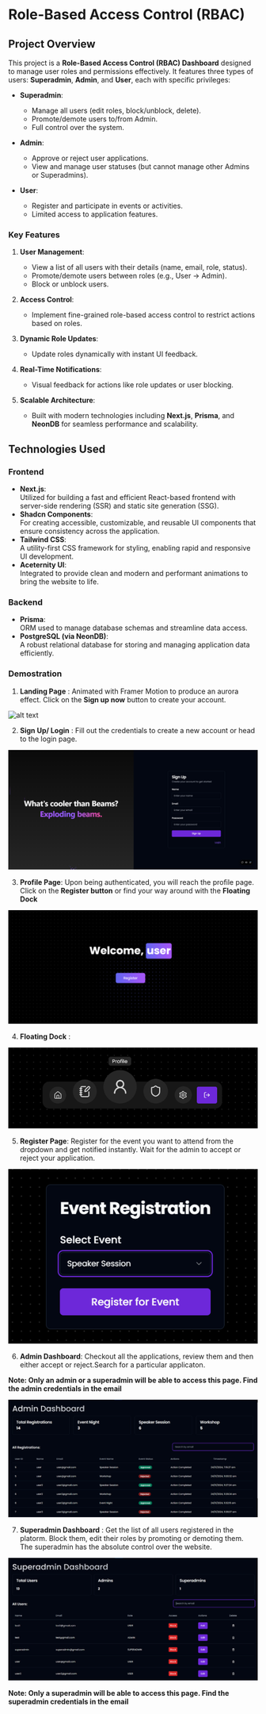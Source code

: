 # Role-Based Access Control (RBAC)

## Project Overview

This project is a **Role-Based Access Control (RBAC) Dashboard** designed to manage user roles and permissions effectively. It features three types of users: **Superadmin**, **Admin**, and **User**, each with specific privileges:

- **Superadmin**:

  - Manage all users (edit roles, block/unblock, delete).
  - Promote/demote users to/from Admin.
  - Full control over the system.

- **Admin**:

  - Approve or reject user applications.
  - View and manage user statuses (but cannot manage other Admins or Superadmins).

- **User**:
  - Register and participate in events or activities.
  - Limited access to application features.

### Key Features

1. **User Management**:

   - View a list of all users with their details (name, email, role, status).
   - Promote/demote users between roles (e.g., User → Admin).
   - Block or unblock users.

2. **Access Control**:

   - Implement fine-grained role-based access control to restrict actions based on roles.

3. **Dynamic Role Updates**:

   - Update roles dynamically with instant UI feedback.

4. **Real-Time Notifications**:

   - Visual feedback for actions like role updates or user blocking.

5. **Scalable Architecture**:
   - Built with modern technologies including **Next.js**, **Prisma**, and **NeonDB** for seamless performance and scalability.

## Technologies Used

### Frontend

- **Next.js**:  
  Utilized for building a fast and efficient React-based frontend with server-side rendering (SSR) and static site generation (SSG).
- **Shadcn Components**:  
  For creating accessible, customizable, and reusable UI components that ensure consistency across the application.
- **Tailwind CSS**:  
  A utility-first CSS framework for styling, enabling rapid and responsive UI development.
- **Aceternity UI**:  
  Integrated to provide clean and modern and performant animations to bring the website to life.

### Backend

- **Prisma**:  
  ORM used to manage database schemas and streamline data access.
- **PostgreSQL (via NeonDB)**:  
  A robust relational database for storing and managing application data efficiently.

### Demostration

1. **Landing Page** : Animated with Framer Motion to produce an aurora effect. Click on the **Sign up now** button to create your account.

![alt text](https://asset.cloudinary.com/dybvod0l2/fb3d813d34150bf397e3e5ed20d6e45e)

2. **Sign Up/ Login** : Fill out the credentials to create a new account or head to the login page.

![alt text](image-2.png)

3. **Profile Page**: Upon being authenticated, you will reach the profile page. Click on the **Register button** or find your way around with the **Floating Dock**

![alt text](image-3.png)

4. **Floating Dock** :

![alt text](image-4.png)

5. **Register Page**: Register for the event you want to attend from the dropdown and get notified instantly. Wait for the admin to accept or reject your application.

![alt text](image-5.png)

6. **Admin Dashboard**: Checkout all the applications, review them and then either accept or reject.Search for a particular applicaton.

**Note: Only an admin or a superadmin will be able to access this page. Find the admin credentials in the email**

![alt text](image-6.png)

7. **Superadmin Dashboard** : Get the list of all users registered in the platorm. Block them, edit their roles by promoting or demoting them. The superadmin has the absolute control over the website.

![alt text](image-7.png)

**Note: Only a superadmin will be able to access this page. Find the superadmin credentials in the email**
